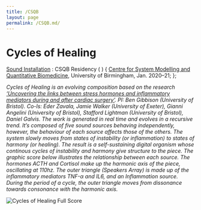 ```yaml
---
title: /CSQB
layout: page
permalink: /CSQB.md/
---
```


# Cycles of Healing
<ins>Sound Installation</ins> : CSQB Residency ( ) {
 [Centre for System Modelling and Quantitative Biomedicine](https://www.birmingham.ac.uk/research/systems-modelling-and-quantitative-biomedicine/index.aspx), University of Birmingham, Jan. 2020–21;
};
  
*Cycles of Healing is an evolving composition based on the research [‘Uncovering the links between stress hormones and inflammatory mediators during and after cardiac surgery’](https://www.youtube.com/watch?v=h-SUkCbMIZs&ab_channel=SMQBUniversityofBirmingham). 
PI: Ben Gibbison (University of Bristol). Co-Is: Eder Zavala, Jamie Walker (University of Exeter), Gianni Angelini (University of Bristol), Stafford Lightman (University of Bristol), Daniel Galvis. 
The work is generated in real time and evolves in a recursive trend. It’s composed of five sound sources behaving independently, however, the behaviour of each source affects those of the others. The system slowly moves from states of instability (or inflammation) to states of harmony (or healing). The result is a self-sustaining digital organism whose continous cycles of instability and harmony give structure to the piece.
The graphic score below illustrates the relationship between each source. The hormones ACTH and Cortisol make up the harmonic axis of the piece, oscillating at 110hz. The outer triangle (Speakers Array) is made up of the inflammatory mediators TNF-α and IL6, and an Inflammation source. During the period of a cycle, the outer triangle moves from dissonance towards consonance with the harmonic axis.*

<img alt="Cycles of Healing Full Score" class="centered-image" src="/pb.github.io/images/CSQB_Score.jpg" />

